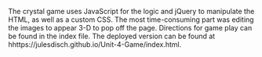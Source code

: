 The crystal game uses JavaScript for the logic and jQuery to manipulate the HTML, as well as a custom CSS.
The most time-consuming part was editing the images to appear 3-D to pop off the page.
Directions for game play can be found in the index file.
The deployed version can be found at hhttps://julesdisch.github.io/Unit-4-Game/index.html.